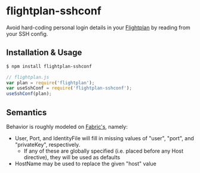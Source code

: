 # flightplan-sshconf

Avoid hard-coding personal login details in your [Flightplan](https://github.com/pstadler/flightplan) by reading from your SSH config.


## Installation & Usage
```bash
$ npm install flightplan-sshconf
```

```javascript
// flightplan.js
var plan = require('flightplan');
var useSshConf = require('flightplan-sshconf');
useSshConf(plan);
```


## Semantics

Behavior is roughly modeled on [Fabric's](http://docs.fabfile.org/en/1.4.0/usage/execution.html#ssh-config), namely:

 - User, Port, and IdentityFile will fill in missing values of "user", "port", and "privateKey", respectively.
    - If any of these are globally specified (i.e. placed before any Host directive), they will be used as defaults
 - HostName may be used to replace the given "host" value
